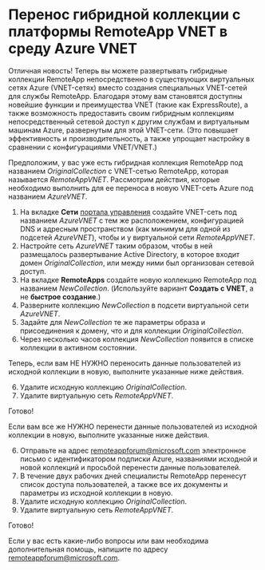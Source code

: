 <properties 
    pageTitle="Переход с платформы RemoteApp VNET на платформу Azure VNET"
	description="Сведения о переходе с платформы RemoteApp VNET на платформу Azure VNET"
	services="remoteapp"
	documentationCenter=""
	authors="lizap"
	manager="mbaldwin"/>

<tags 
    ms.service="remoteapp"
	ms.workload="compute"
	ms.tgt_pltfrm="na"
	ms.devlang="na"
	ms.topic="article"
	ms.date="09/02/2015"
	ms.author="elizapo"/>



# Перенос гибридной коллекции с платформы RemoteApp VNET в среду Azure VNET

Отличная новость! Теперь вы можете развертывать гибридные коллекции RemoteApp непосредственно в существующих виртуальных сетях Azure (VNET-сетях) вместо создания специальных VNET-сетей для службы RemoteApp. Благодаря этому вам становятся доступны новейшие функции и преимущества VNET (такие как ExpressRoute), а также возможность предоставить своим гибридным коллекциям непосредственный сетевой доступ к другим службам и виртуальным машинам Azure, развернутым для этой VNET-сети. (Это повышает эффективность и производительность, а также упрощает настройку в сравнении с конфигурациями VNET/VNET.)


Предположим, у вас уже есть гибридная коллекция RemoteApp под названием *OriginalCollection* с VNET-сетью RemoteApp, которая называется *RemoteAppVNET*. Рассмотрим действия, которые необходимо выполнить для ее переноса в новую VNET-сеть Azure под названием *AzureVNET*.

1.	На вкладке **Сети** [портала управления](http://manage.windowsazure.com/) создайте VNET-сеть под названием *AzureVNET* с тем же расположением, конфигурацией DNS и адресным пространством (как минимум для одной из подсетей *AzureVNET*), чтобы и у виртуальной сети *RemoteAppVNET*.
2.	Настройте сеть *AzureVNET* таким образом, чтобы в ней размещалось развертывание Active Directory, в которое входит домен *OriginalCollection*, или между ними был организован сетевой доступ.
3.	На вкладке **RemoteApps** создайте новую коллекцию RemoteApp под названием *NewCollection*. (Используйте вариант **Создать с VNET**, а не **быстрое создание**.)
3.	Разверните коллекцию *NewCollection* в подсети виртуальной сети *AzureVNET*.
4.	Задайте для *NewCollection* те же параметры образа и присоединения к домену, что и для коллекции *OriginalCollection*.
5.	Через несколько часов коллекция *NewCollection* появится в списке коллекции в активном состоянии.

Теперь, если вам НЕ НУЖНО переносить данные пользователей из исходной коллекции в новую, выполните указанные ниже действия.

6.	Удалите исходную коллекцию *OriginalCollection*.
7.	Удалите виртуальную сеть *RemoteAppVNET*.

Готово!

Если вам все же НУЖНО перенести данные пользователей из исходной коллекции в новую, выполните указанные ниже действия.

6.	Отправьте на адрес [remoteappforum@microsoft.com](mailto:remoteappforum@microsoft.com?subject=Azure%20RemoteApp%20user%20information%20migration) электронное письмо с идентификатором подписки Azure, названиями исходной и новой коллекций и просьбой перенести данные пользователей.
7.	В течение двух рабочих дней специалисты RemoteApp перенесут список доступа пользователей, а также все их документы и параметры из исходной коллекции в новую.
8.	Удалите исходную коллекцию *OriginalCollection*.
9.	Удалите виртуальную сеть *RemoteAppVNET*.

Готово!

Если у вас есть какие-либо вопросы или вам необходима дополнительная помощь, напишите по адресу [remoteappforum@microsoft.com](mailto:remoteappforum@microsoft.com?subject=Azure%20RemoteApp%20VNET%20migration%20help).
 

<!---HONumber=September15_HO1-->